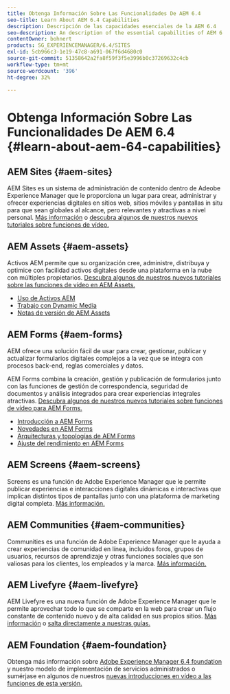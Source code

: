```yaml
---
title: Obtenga Información Sobre Las Funcionalidades De AEM 6.4
seo-title: Learn About AEM 6.4 Capabilities
description: Descripción de las capacidades esenciales de la AEM 6.4
seo-description: An description of the essential capabilities of AEM 6.4
contentOwner: bohnert
products: SG_EXPERIENCEMANAGER/6.4/SITES
exl-id: 5cb966c3-1e19-47c8-a691-067f6d4680c0
source-git-commit: 51358642a2fa8f59f3f5e3996b0c37269632c4cb
workflow-type: tm+mt
source-wordcount: '396'
ht-degree: 32%

---
```


# Obtenga Información Sobre Las Funcionalidades De AEM 6.4 {#learn-about-aem-64-capabilities}

## AEM Sites {#aem-sites}

AEM Sites es un sistema de administración de contenido dentro de Adeobe Experience Manager que le proporciona un lugar para crear, administrar y ofrecer experiencias digitales en sitios web, sitios móviles y pantallas in situ para que sean globales al alcance, pero relevantes y atractivas a nivel personal. [Más información](https://business.adobe.com/products/experience-manager/sites/web-content-management.html) o [descubra algunos de nuestros nuevos tutoriales sobre funciones de vídeo.](https://experienceleague.adobe.com/docs/experience-manager-learn/sites/overview.html)

## AEM Assets {#aem-assets}

Activos AEM permite que su organización cree, administre, distribuya y optimice con facilidad activos digitales desde una plataforma en la nube con múltiples propietarios. [Descubra algunos de nuestros nuevos tutoriales sobre las funciones de vídeo en AEM Assets.](https://experienceleague.adobe.com/docs/experience-manager-learn/assets/overview.html)

* [Uso de Activos AEM](/help/assets/managing-assets-touch-ui.md)
* [Trabajo con Dynamic Media](/help/assets/dynamic-media.md)
* [Notas de versión de AEM Assets](/help/release-notes/assets.md)

## AEM Forms {#aem-forms}

AEM ofrece una solución fácil de usar para crear, gestionar, publicar y actualizar formularios digitales complejos a la vez que se integra con procesos back-end, reglas comerciales y datos.

AEM Forms combina la creación, gestión y publicación de formularios junto con las funciones de gestión de correspondencia, seguridad de documentos y análisis integrados para crear experiencias integrales atractivas. [Descubra algunos de nuestros nuevos tutoriales sobre funciones de vídeo para AEM Forms.](https://experienceleague.adobe.com/docs/experience-manager-learn/forms/overview.html)

* [Introducción a AEM Forms](/help/forms/using/introduction-aem-forms.md)
* [Novedades en AEM Forms](/help/forms/using/whats-new.md)
* [Arquitecturas y topologías de AEM Forms](/help/forms/using/aem-forms-architecture-deployment.md)
* [Ajuste del rendimiento en AEM Forms](/help/forms/using/performance-tuning-aem-forms.md)

## AEM Screens {#aem-screens}

Screens es una función de Adobe Experience Manager que le permite publicar experiencias e interacciones digitales dinámicas e interactivas que implican distintos tipos de pantallas junto con una plataforma de marketing digital completa.  [Más información.](https://experienceleague.adobe.com/docs/experience-manager-screens/user-guide/aem-screens-introduction.html?lang=es)

## AEM Communities {#aem-communities}

Communities es una función de Adobe Experience Manager que le ayuda a crear experiencias de comunidad en línea, incluidos foros, grupos de usuarios, recursos de aprendizaje y otras funciones sociales que son valiosas para los clientes, los empleados y la marca. [Más información.](https://business.adobe.com/products/experience-manager/sites/aem-sites.html)

## AEM Livefyre {#aem-livefyre}

AEM Livefyre es una nueva función de Adobe Experience Manager que le permite aprovechar todo lo que se comparte en la web para crear un flujo constante de contenido nuevo y de alta calidad en sus propios sitios. [Más información](https://business.adobe.com/products/experience-manager/sites/aem-sites.html) o [salta directamente a nuestras guías.](https://experienceleague.adobe.com/docs/livefyre/implementation/home.html)

## AEM Foundation {#aem-foundation}

Obtenga más información sobre [Adobe Experience Manager 6.4 foundation](/help/sites-deploying/home.md) y nuestro modelo de implementación de servicios administrados o sumérjase en algunos de nuestros [nuevas introducciones en vídeo a las funciones de esta versión.](https://experienceleague.adobe.com/docs/experience-manager-learn/sites/overview.html)
